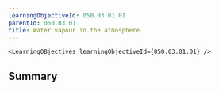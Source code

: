 ```yaml
---
learningObjectiveId: 050.03.01.01
parentId: 050.03.01
title: Water vapour in the atmosphere
---
```


```tsx eval
<LearningOBjectives learningObjectiveId={050.03.01.01} />
```

## Summary
